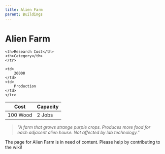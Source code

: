 ```yaml
---
title: Alien Farm
parent: Buildings
---
```

# Alien Farm

<table>
<thead>
	<tr>
	<th>Cost</th>
	<th>Capacity</th>
	
	<th>Research Cost</th>
	<th>Category</th>
	</tr>
</thead>
<tbody>
	<tr>
	<td>
		100 Wood
	</td>
	<td>
		2 Jobs
	</td>
	
	<td>
		20000
	</td>
	<td>
		Production
	</td>
	</tr>
</tbody>
</table>

> *"A farm that grows strange purple crops. Produces more food for each adjacent alien house. Not affected by lab technology."*

The page for Alien Farm is in need of content. Please help by contributing to the wiki!

